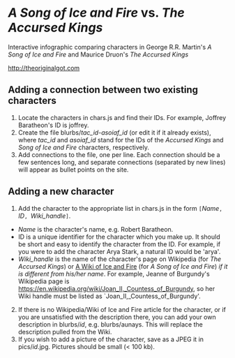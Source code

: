 # *A Song of Ice and Fire* vs. *The Accursed Kings*

Interactive infographic comparing characters in George R.R. Martin's *A Song of Ice and Fire* and Maurice Druon's *The Accursed Kings*

http://theoriginalgot.com

## Adding a connection between two existing characters
1. Locate the characters in chars.js and find their IDs.  For example, Joffrey Baratheon's ID is joffrey.
2. Create the file blurbs/*tac_id*-*asoiaf_id* (or edit it if it already exists), where *tac_id* and *asoiaf_id* stand for the IDs of the *Accursed Kings* and *Song of Ice and Fire* characters, respectively.
3. Add connections to the file, one per line.  Each connection should be a few sentences long, and separate connections (separated by new lines) will appear as bullet points on the site.

## Adding a new character
1.  Add the character to the appropriate list in chars.js in the form `[`*Name*`, `*ID*`, `*Wiki_handle*`]`.
  * *Name* is the character's name, e.g. Robert Baratheon.
  * ID is a unique identifier for the character which you make up.  It should be short and easy to identify the character from the ID.  For example, if you were to add the character Arya Stark, a natural ID would be 'arya'.
  * *Wiki_handle* is the name of the character's page on Wikipedia (for *The Accursed Kings*) or [A Wiki of Ice and Fire](http://awoiaf.westeros.org) (for *A Song of Ice and Fire*) *if it is different from his/her name*.  For example, Jeanne of Burgundy's Wikipedia page is https://en.wikipedia.org/wiki/Joan_II,_Countess_of_Burgundy, so her Wiki handle must be listed as `Joan_II,_Countess_of_Burgundy'.
2.  If there is no Wikipedia/Wiki of Ice and Fire article for the character, or if you are unsatisfied with the description there, you can add your own description in blurbs/*id*, e.g. blurbs/aunays.  This will replace the description pulled from the Wiki.
3.  If you wish to add a picture of the character, save as a JPEG it in pics/*id*.jpg.  Pictures should be small (< 100 kb).

